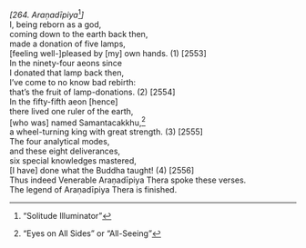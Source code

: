 *\[264. Araṇadīpiya*[^1]*\]*  
I, being reborn as a god,  
coming down to the earth back then,  
made a donation of five lamps,  
\[feeling well-\]pleased by \[my\] own hands. (1) \[2553\]  
In the ninety-four aeons since  
I donated that lamp back then,  
I’ve come to no know bad rebirth:  
that’s the fruit of lamp-donations. (2) \[2554\]  
In the fifty-fifth aeon \[hence\]  
there lived one ruler of the earth,  
\[who was\] named Samantacakkhu,[^2]  
a wheel-turning king with great strength. (3) \[2555\]  
The four analytical modes,  
and these eight deliverances,  
six special knowledges mastered,  
\[I have\] done what the Buddha taught! (4) \[2556\]  
Thus indeed Venerable Araṇadīpiya Thera spoke these verses.  
The legend of Araṇadīpiya Thera is finished.  
[^1]: “Solitude Illuminator”  
[^2]: “Eyes on All Sides” or “All-Seeing”
